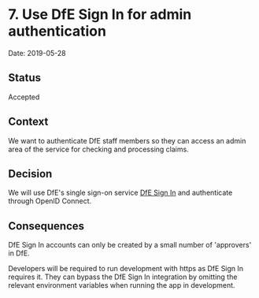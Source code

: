 # 7. Use DfE Sign In for admin authentication

Date: 2019-05-28

## Status

Accepted

## Context

We want to authenticate DfE staff members so they can access an admin area of
the service for checking and processing claims.

## Decision

We will use DfE's single sign-on service [DfE Sign In](https://services.signin.education.gov.uk/)
and authenticate through OpenID Connect.

## Consequences

DfE Sign In accounts can only be created by a small number of 'approvers' in
DfE.

Developers will be required to run development with https as DfE Sign In
requires it. They can bypass the DfE Sign In integration by omitting the
relevant environment variables when running the app in development.
